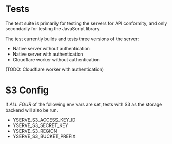# Tests

The test suite is primarily for testing the servers for API conformity, and only secondarily for
testing the JavaScript library.

The test currently builds and tests three versions of the server:

- Native server without authentication
- Native server with authentication
- Cloudflare worker without authentication

(TODO: Cloudflare worker with authentication)

# S3 Config

If _ALL FOUR_ of the following env vars are set, tests
with S3 as the storage backend will also be run.

- YSERVE_S3_ACCESS_KEY_ID
- YSERVE_S3_SECRET_KEY
- YSERVE_S3_REGION
- YSERVE_S3_BUCKET_PREFIX
